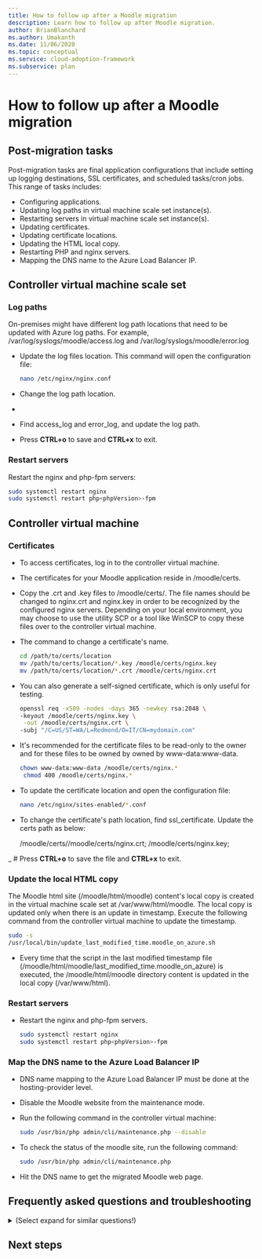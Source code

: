 ```yaml
---
title: How to follow up after a Moodle migration
description: Learn how to follow up after Moodle migration.
author: BrianBlanchard
ms.author: Umakanth
ms.date: 11/06/2020
ms.topic: conceptual
ms.service: cloud-adoption-framework
ms.subservice: plan
---
```


# How to follow up after a Moodle migration

## Post-migration tasks

Post-migration tasks are final application configurations that include setting up logging destinations, SSL certificates, and scheduled tasks/cron jobs. This range of tasks includes:

- Configuring applications.
- Updating log paths in virtual machine scale set instance(s).
- Restarting servers in virtual machine scale set instance(s).
- Updating certificates.
- Updating certificate locations.
- Updating the HTML local copy.
- Restarting PHP and nginx servers.
- Mapping the DNS name to the Azure Load Balancer IP.

## Controller virtual machine scale set
    
### Log paths
        
On-premises might have different log path locations that need to be updated with Azure log paths. For example, /var/log/syslogs/moodle/access.log and /var/log/syslogs/moodle/error.log 
    
- Update the log files location. This command will open the configuration file:

  ```bash
  nano /etc/nginx/nginx.conf
  ```

- Change the log path location.
- 
- Find access_log and error_log, and update the log path.

- Press **CTRL+o** to save and **CTRL+x** to exit.

            
### Restart servers
        
Restart the nginx and php-fpm servers:

  ```bash
  sudo systemctl restart nginx
  sudo systemctl restart php<phpVersion>-fpm
  ```

## Controller virtual machine

### Certificates

- To access certificates, log in to the controller virtual machine.

- The certificates for your Moodle application reside in /moodle/certs.

- Copy the .crt and .key files to /moodle/certs/. The file names should be changed to nginx.crt and nginx.key in order to be recognized by the configured nginx servers. Depending on your local environment, you may choose to use the utility SCP or a tool like WinSCP to copy these files over to the controller virtual machine.

- The command to change a certificate's name.

  ```bash
  cd /path/to/certs/location
  mv /path/to/certs/location/*.key /moodle/certs/nginx.key
  mv /path/to/certs/location/*.crt /moodle/certs/nginx.crt
  ```

- You can also generate a self-signed certificate, which is only useful for testing.

  ```bash
  openssl req -x509 -nodes -days 365 -newkey rsa:2048 \
  -keyout /moodle/certs/nginx.key \
   -out /moodle/certs/nginx.crt \
  -subj "/C=US/ST=WA/L=Redmond/O=IT/CN=mydomain.com"
  ```

- It's recommended for the certificate files to be read-only to the owner and for these files to be owned by owned by www-data:www-data.

  ```bash
  chown www-data:www-data /moodle/certs/nginx.*
   chmod 400 /moodle/certs/nginx.*
  ```

- To update the certificate location and open the configuration file:

  ```bash
  nano /etc/nginx/sites-enabled/*.conf
  ```

 - To change the certificate's path location, find ssl_certificate. Update the certs path as below:
   
   /moodle/certs//moodle/certs/nginx.crt;
   /moodle/certs/nginx.key;

_ # Press **CTRL+o** to save the file and **CTRL+x** to exit.
          

### Update the local HTML copy
        
The Moodle html site (/moodle/html/moodle) content's local copy is created in the virtual machine scale set at /var/www/html/moodle. The local copy is updated only when there is an update in timestamp. Execute the following command from the controller virtual machine to update the timestamp. 

  ```bash
  sudo -s
  /usr/local/bin/update_last_modified_time.moodle_on_azure.sh
  ```

-  Every time that the script in the last modified timestamp file (/moodle/html/moodle/last_modified_time.moodle_on_azure) is executed, the /moodle/html/moodle directory content is updated in the local copy (/var/www/html).
        
### Restart servers
        
- Restart the nginx and php-fpm servers.

  ```bash
  sudo systemctl restart nginx
  sudo systemctl restart php<phpVersion>-fpm
  ```

### Map the DNS name to the Azure Load Balancer IP

- DNS name mapping to the Azure Load Balancer IP must be done at the hosting-provider level.

- Disable the Moodle website from the maintenance mode.

- Run the following command in the controller virtual machine:

  ```bash
  sudo /usr/bin/php admin/cli/maintenance.php --disable
  ```

- To check the status of the moodle site, run the following command:

  ```bash
  sudo /usr/bin/php admin/cli/maintenance.php
  ```

- Hit the DNS name to get the migrated Moodle web page.

## Frequently asked questions and troubleshooting

<details> 
<summary>(Select expand for similar questions!)</summary>

1. Error: The database connection has failed: For errors like _database connection failed_ or _could not connect to the database you specified_, here are some potential reasons and solutions.
	
- Your database server isn't installed or running. To check this for MySQL, try typing the following command line:

  ```
  $telnet database_host_name 3306
  ```

- You should get a cryptic response which includes the version number of the MySQL server.

- If you're attempting to run two instances of Moodle on different ports, use the IP address of the host (not localhost) in the $CFG->dbhost setting; for example, $CFG->dbhost = 127.0.0.1:3308.

- You haven't created a Moodle database or assigned a user with the correct privileges to access it.

- The Moodle database settings aren't correct. The database name, database user, or database user password in your Moodle configuration file config.php aren't correct. 
        
- Check that there aren't apostrophes or non-alphabetic letters in your MySQL username or password.
		
2. Error: _500:Internal Server Error": There are several possible causes for this error. Start by checking your web server error log, which should have a more comprehensive explanation. Here are some known possibilities:
			
- There's a syntax error in your .htaccess or httpd.conf files. The way in which directives are written differs depending on which file you are using. You can use the following command to test for configuration errors in your nginx files:

  ```
  nginx -t
  ```

- The web server executes under your own user name, and all files have a maximum permissions level of 755. Check that this is set for your Moodle directory in your control panel, or use this command if you have access to the shell:

  ```
  chmod -R 755 moodle
  ```

3. Error: _403: Forbidden_.

This error means that the PHP memory_limit value isn't enough for the PHP script. The memory_limit value is the allowed memory size, which is 64M in the example above (67108864 bytes / 1024 = 65536 KB. 65536 KB / 1024 = 64 MB). You'll need to increase the PHP memory_limit value until this message is gone. There are two methods of doing this:

Method one: On a hosted installation, you should ask your host's support how to do this. Many allow .htaccess files. If yours does, add the following line to your .htaccess file, or create one in the Moodle directory if it doesn't already exist:

```
php_value memory_limit <value>M
Example: php_value memory_limit 40M
```

Method two: If you have your own server with shell access, edit your php.ini file. Make sure that it's the correct one by checking in your phpinfo output:

```
memory_limit <value>M
Example: memory_limit 40M
```

Remember that you need to restart your web server to make changes to php.ini effective. An alternative is to disable the memory_limit by using the command memory_limit 0.

4. Can't log in; stuck on the login screen.

This can also apply if you see _Your session has timed out. Please log in again._ or _A server error that affects your login session was detected. Please login again or restart your browser._ The following are potential causes and actions that you can take to resolve this:

- Check first that your main admin account (which will be a manual account) is also a problem. If your users are using an external authentication method (for example, LDAP), then that could be the problem. Isolate the cause, and verify that it's with Moodle before going any further.

- Check that your hard disk isn't full, that your server is on shared hosting, and that you haven't reached your disk space quota. This will prevent new sessions from being created, and no one will be able to log in.

- Carefully check the permissions in your 'moodledata' area. The web server needs to be able to write to the 'sessions' subdirectory.
 
5. Fatal error: _$CFG->dataroot is not writable. The admin has to fix directory permissions! Exiting._

- Check that Moodle and moodledata permissions are www-data:www-data only. If not, change the group and ownership permissions. The following command updates the permissions.

  ```
  sudo chown -R /moodle/moodledata
  ```

6. Couldn't find a top-level course.

- If this appears immediately after you attempted to install, Moodle it almost certainly means that the installation didn't complete. A complete installation will ask you for the administrator profile and to name the site just before it completes. Check your logs for errors. Then drop the database and start again. If you used the web-based installer, try the command line one.

7. The login link does not change upon logging in. I am logged in and can't navigate freely: Make sure the URL in your $CFG->wwwroot setting is exactly the same as the one you are actually using to access the site.

8. Errors when uploading a file:

- If you obtain a _File not found_ error when uploading a file, it indicates that slash arguments aren't enabled on your web server. Try enabling it.

- If your web server doesn't support slash arguments, its use in Moodle can be disabled by un-ticking the checkbox **Use slash arguments** in Administration > Site administration > Server > HTTP

- ![Warning:] Disabling slash arguments will result in SCORM packages not working and slash arguments warnings being displayed!

9. The site is stuck in maintenance mode. Sometimes Moodle gets stuck in maintenance mode, and the message _This site is undergoing maintenance and is currently unavailable_ appears despite your attempts to turn off maintenance mode. When you put Moodle into maintenance mode, it creates a file called maintenance.html in moodledata/maintenance.html, the site file's directory). To fix this, try the following:

- Check that the web server user has write permissions to the moodledata directory.
- Manually delete the maintenance.html file.
	
10. Where to find the logs:

- Syslog:
  - Either an error or access log is generated while someone accesses a page.
  - They're captured at /var/log/nginx/ location.
        
- Cron log:
  - The cron job will be running, and it will update the local copy in instance.
  -  The path is /var/log/sitelogs/moodle/cron.log.
  
</details> 

## Next steps